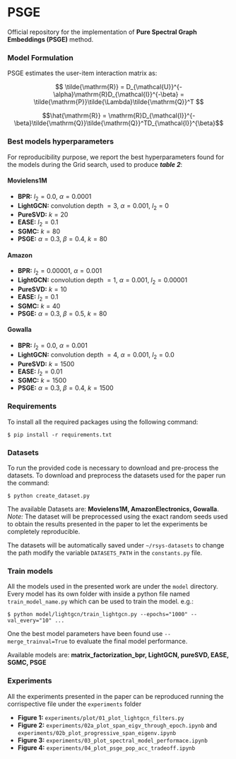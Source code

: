 # PSGE
Official repository for the implementation of **Pure Spectral Graph Embeddings (PSGE)** method.

### Model Formulation
PSGE estimates the user-item interaction matrix as:

$$ \tilde{\mathrm{R}} = D_{\mathcal{U}}^{-\alpha}\mathrm{R}D_{\mathcal{I}}^{-\beta} = \tilde{\mathrm{P}}\tilde{\Lambda}\tilde{\mathrm{Q}}^T $$

$$\hat{\mathrm{R}} = \mathrm{R}D_{\mathcal{I}}^{-\beta}\tilde{\mathrm{Q}}\tilde{\mathrm{Q}}^TD_{\mathcal{I}}^{\beta}$$

$$$$

### Best models hyperparameters
For reproducibility purpose, we report the best hyperparameters found for the models during the Grid search, used to produce ***table 2***:
#### **Movielens1M**
* **BPR:** $l_2=0.0$, $\alpha=0.0001$
* **LightGCN:** convolution depth $=3$, $\alpha=0.001$, $l_2=0$ 
* **PureSVD:** $k=20$
* **EASE:** $l_2=0.1$
* **SGMC:** $k=80$
* **PSGE:** $\alpha=0.3$, $\beta=0.4$, $k=80$
#### **Amazon**
* **BPR:** $l_2=0.00001$, $\alpha=0.001$
* **LightGCN:** convolution depth $=1$, $\alpha=0.001$, $l_2=0.00001$ 
* **PureSVD:** $k=10$
* **EASE:** $l_2=0.1$
* **SGMC:** $k=40$
* **PSGE:** $\alpha=0.3$, $\beta=0.5$, $k=80$
#### **Gowalla**
* **BPR:** $l_2=0.0$, $\alpha=0.001$
* **LightGCN:** convolution depth $=4$, $\alpha=0.001$, $l_2=0.0$ 
* **PureSVD:** $k=1500$
* **EASE:** $l_2 = 0.01$ 
* **SGMC:** $k=1500$
* **PSGE:** $\alpha=0.3$, $\beta=0.4$, $k=1500$
### Requirements
To install all the required packages using the following command:
	
	$ pip install -r requirements.txt

### Datasets
To run the provided code is necessary to download and pre-process the datasets. To download and preprocess the datasets used for the paper run the command:

    $ python create_dataset.py
    
The available Datasets are: **Movielens1M, AmazonElectronics, Gowalla**.
*Note:* The dataset will be preprocessed using the exact random seeds used to obtain the results presented in the paper to let the experiments be completely reproducible.

The datasets will be automatically saved under `~/rsys-datasets` to change the path modify the variable `DATASETS_PATH` in the `constants.py` file.

### Train models 
All the models used in the presented work are under the `model` directory.
Every model has its own folder with inside a python file named `train_model_name.py` which can be used to train the model.
e.g.:

    $ python model/lightgcn/train_lightgcn.py --epochs="1000" --val_every="10" ...

One the best model parameters have been found use `--merge_trainval=True` to evaluate the final model performance.

Available models are: **matrix_factorization_bpr, LightGCN, pureSVD, EASE, SGMC, PSGE**

### Experiments
All the experiments presented in the paper can be reproduced running the corrispective file under the `experiments` folder
* **Figure 1:** `experiments/plot/01_plot_lightgcn_filters.py`
* **Figure 2:** `experiments/02a_plot_span_eigv_through_epoch.ipynb` and `experiments/02b_plot_progressive_span_eigenv.ipynb`
* **Figure 3:** `experiments/03_plot_spectral_model_performace.ipynb`
* **Figure 4:** `experiments/04_plot_psge_pop_acc_tradeoff.ipynb`